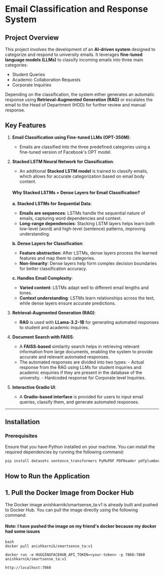 # Email Classification and Response System
## Project Overview

This project involves the development of an **AI-driven system** designed to categorize and respond to university emails. It leverages **fine-tuned language models (LLMs)** to classify incoming emails into three main categories:

- Student Queries
- Academic Collaboration Requests
- Corporate Inquiries

Depending on the classification, the system either generates an automatic response using **Retrieval-Augmented Generation (RAG)** or escalates the email to the Head of Department (HOD) for further review and manual response.


## Key Features

1. **Email Classification using Fine-tuned LLMs (OPT-350M)**:
    - Emails are classified into the three predefined categories using a fine-tuned version of Facebook's OPT model.
  
2. **Stacked LSTM Neural Network for Classification**:
    - An additional **Stacked LSTM model** is trained to classify emails, which allows for accurate categorization based on email body content.
    #### Why Stacked LSTMs + Dense Layers for Email Classification?

    **a. Stacked LSTMs for Sequential Data**:
    - **Emails are sequences**: LSTMs handle the sequential nature of emails, capturing word dependencies and context.
    - **Long-range dependencies**: Stacking LSTM layers helps learn both low-level (word) and high-level (sentence) patterns, improving understanding.
    
    **b. Dense Layers for Classification**:
    - **Feature abstraction**: After LSTMs, dense layers process the learned features and map them to categories.
    - **Non-linearity**: Dense layers help form complex decision boundaries for better classification accuracy.
    
    **c. Handles Email Complexity**:
    - **Varied content**: LSTMs adapt well to different email lengths and tones.
    - **Context understanding**: LSTMs learn relationships across the text, while dense layers ensure accurate predictions.


3. **Retrieval-Augmented Generation (RAG)**:
    - **RAG** is used with **LLama-3.2-1B** for generating automated responses to student and academic inquiries.
  
4. **Document Search with FAISS**:
    - A **FAISS-based** similarity search helps in retrieving relevant information from large documents, enabling the system to provide accurate and relevant automated responses.
    - The automated responses are divided into two types:
          - Actual response from the RAG using LLMs for student inquiries and academic enquiries if they are present in the database of the university.
          - Hardcoded response for Corporate level Inquiries. 

5. **Interactive Gradio UI**:
    - A **Gradio-based interface** is provided for users to input email queries, classify them, and generate automated responses.

---

## Installation

### Prerequisites

Ensure that you have Python installed on your machine. You can install the required dependencies by running the following command:

```bash
pip install datasets sentence_transformers PyMuPDF PDFReader pdfplumber faiss-cpu --no-cache langchain pypdf langchain-community streamlit huggingface_hub gradio -U
```

## How to Run the Application

## 1. Pull the Docker Image from Docker Hub

The Docker image anishkarnik/smartsense_ta:v1 is already built and pushed to Docker Hub. You can pull the image directly using the following command:

#### Note: I have pushed the image on my friend's docker because my docker had some issues

```
bash
docker pull anishkarnik/smartsense_ta:v1

docker run -e HUGGINGFACEHUB_API_TOKEN=<your-token> -p 7860:7860 
anishkarnik/smartsense_ta:v1

http://localhost:7860
```
